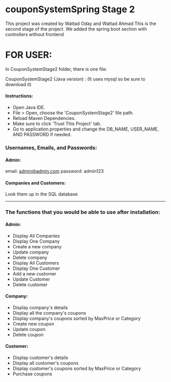 # couponSystemSpring Stage 2

This project was created by Wattad Oday and Wattad Ahmad
This is the second stage of the project. We added the spring boot section with controllers without frontend

# FOR USER:


In CouponSystemStage2 folder, there is one file:

CouponSystemStage2  (Java version) : (It uses mysql so be sure to download it)

#### Instructions:
* Open Java IDE.
* File > Open, choose the 'CouponSystemStage2' file path.
* Reload Maven Dependencies.
* Make sure to click 'Trust This Project' tab.
* Go to application.properties and change the DB_NAME, USER_NAME, AND PASSWORD if needed. 


### Usernames, Emails, and Passwords:

#### Admin:
email: admin@admin.com
password: admin123

#### Companies and Customers:
Look them up in the SQL database

*** 

### The functions that you would be able to use after installation:

#### Admin:
- Display All Companies
- Display One Company
- Create a new company
- Update company
- Delete company 
- Display All Customers
- Display One Customer
- Add a new customer
- Update Customer
- Delete customer

#### Company:
- Display company's details
- Display all the company's coupons 
- Display company's coupons sorted by MaxPrice or Category 
- Create new coupon
- Update coupon
- Delete coupon


#### Customer:
- Display customer's details
- Display all customer's coupons
- Display customer's coupons sorted by MaxPrice or Category
- Purchase coupons
